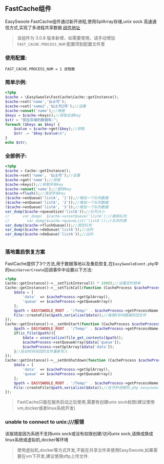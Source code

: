 ## FastCache组件
EasySwoole FastCache组件通过新开进程,使用SplArray存储,unix sock 高速通信方式,实现了多进程共享数据.[组件地址](https://github.com/easy-swoole/fast-cache)

> 该组件为 3.0.8 版本新增，如需要使用，请手动增加 `FAST_CACHE.PROCESS_NUM` 配置项到配置文件里

### 使用配置:
```
FAST_CACHE.PROCESS_NUM = 1 进程数
```

### 简单示例:
```php
<?php
$cache = \EasySwoole\FastCache\Cache::getInstance();
$cache->set('name','仙士可');
$cache->set('name2','仙士可2号');//设置
$cache->unset('name');//销毁
$keys = $cache->keys();//获取全部key
$str = "现在存储的数据有:";
foreach ($keys as $key) {
    $value = $cache->get($key);//获取
    $str .= "$key:$value\n";
}
echo $str;
```
### 全部例子:
```php
<?php
$cache = Cache::getInstance();
$cache->set('name', '仙士可');//设置
$cache->get('name');//获取
$cache->keys();//获取所有key
$cache->unset('name');//删除key
$cache->flush();//清空所有key
($cache->enQueue('listA', '1'));//增加一个队列数据
($cache->enQueue('listA', '2'));//增加一个队列数据
($cache->enQueue('listA', '3'));//增加一个队列数据
var_dump($cache->queueSize('listA'));//队列大小
//      var_dump(  $cache->unsetQueue('listA');//删除队列
//        var_dump($cache->queueList('listA'));//队列列表
var_dump($cache->flushQueue());//清空队列
var_dump($cache->deQueue('listA'));//出列
var_dump($cache->deQueue('listA'));//出列



```

### 落地重启恢复方案
FastCache提供了3个方法,用于数据落地以及重启恢复,在`EasySwooleEvent.php`中的`mainServerCreate`回调事件中设置以下方法:
```php
<?php
Cache::getInstance()->__setTickInterval(5 * 1000);//设置定时频率
Cache::getInstance()->__setTickCall(function (CacheProcess $cacheProcess) {
    $data = [
        'data'  => $cacheProcess->getSplArray(),
        'queue' => $cacheProcess->getQueueArray()
    ];
    $path = EASYSWOOLE_ROOT . '/Temp/' . $cacheProcess->getProcessName();
    File::createFile($path,serialize($data));//每隔5秒将数据存回文件
});
Cache::getInstance()->__setOnStart(function (CacheProcess $cacheProcess) {
    $path = EASYSWOOLE_ROOT . '/Temp/' . $cacheProcess->getProcessName();
    if(is_file($path)){
        $data = unserialize(file_get_contents($path));
        $cacheProcess->setQueueArray($data['queue']);
        $cacheProcess->setSplArray($data['data']);
    }//启动时将存回的文件重新写入
});
Cache::getInstance()->__setOnShutdown(function (CacheProcess $cacheProcess) {
    $data = [
        'data'  => $cacheProcess->getSplArray(),
        'queue' => $cacheProcess->getQueueArray()
    ];
    $path = EASYSWOOLE_ROOT . '/Temp/' . $cacheProcess->getProcessName();
    File::createFile($path,serialize($data));//在守护进程时,php easyswoole stop 时会调用,落地数据
});

```


> FastCache只能在服务启动之后使用,需要有创建unix sock权限(建议使用vm,docker或者linux系统开发)

### unable to connect to unix:///报错
该报错是因为系统不支持unix sock或没有权限创建/访问unix sock,请换成换成linux系统或虚拟机,docker等环境
> 使用虚拟机,docker等方式开发,不能在共享文件夹使用EasySwoole,如果需要在vm下开发,建议使用sftp上传文件.
